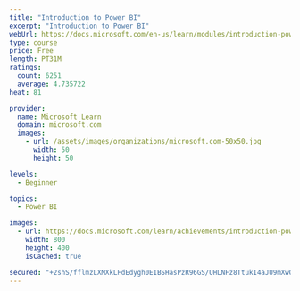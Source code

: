 ```yaml
---
title: "Introduction to Power BI"
excerpt: "Introduction to Power BI"
webUrl: https://docs.microsoft.com/en-us/learn/modules/introduction-power-bi/
type: course
price: Free
length: PT31M
ratings:
  count: 6251
  average: 4.735722
heat: 81

provider:
  name: Microsoft Learn
  domain: microsoft.com
  images:
    - url: /assets/images/organizations/microsoft.com-50x50.jpg
      width: 50
      height: 50

levels:
  - Beginner

topics:
  - Power BI

images:
  - url: https://docs.microsoft.com/learn/achievements/introduction-power-bi-social.png
    width: 800
    height: 400
    isCached: true

secured: "+2shS/fflmzLXMXkLFdEdygh0EIBSHasPzR96GS/UHLNFz8TtukI4aJU9mXwOfXmtz2tUyArr0Tj/pQkoMwrSPfLKRlRTELcc+20TbIwPNYcRIh2MQSoUfDV1Ij8WTHD43Lw1DLjFec25/qXf6y0xwiWu4Jjf9YEjUnKBxWTNtzSypUmbq/CfxdDXUPqD3hJZjV0AwisnDV6qzSN8rzJK/zFUxzxieeBuSiHxu2C3JB5geKA/X4ViH8MWI5RCdlRh+r4lINLnyFsQm2EB14gpwoPJ/AJKS4j1dkndiPZ050FJEHRC/IkCe8uLvANzdQ1Cqje2NSuoTleFEZnVXrv4Xhm9Nr4K+niBVrR2hR0kDA7wLojoJ1OB0mL2G0bcIzntzKBCbyaXNr/ST7O4bh1sIPF85syIjsjEbO5dfrPE1s=;hq+oLE1itamjSIF2OA8tiQ=="
---
```


